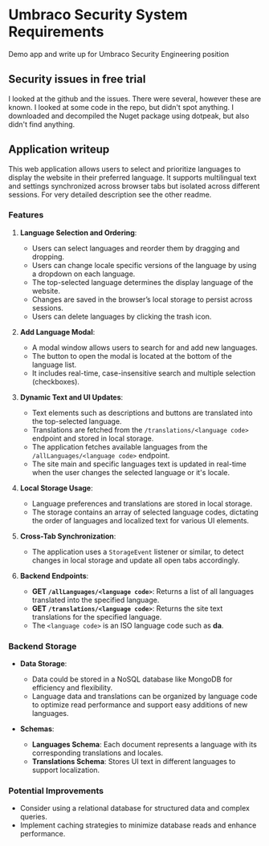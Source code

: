 # Umbraco Security System Requirements

Demo app and write up for Umbraco Security Engineering position

## Security issues in free trial

I looked at the github and the issues. There were several, however these are known.
I looked at some code in the repo, but didn't spot anything.
I downloaded and decompiled the Nuget package using dotpeak, but also didn't find anything.

## Application writeup

This web application allows users to select and prioritize languages to display the website in their preferred language. It supports multilingual text and settings synchronized across browser tabs but isolated across different sessions.
For very detailed description see the other readme.

### Features

1. **Language Selection and Ordering**:

   - Users can select languages and reorder them by dragging and dropping.
   - Users can change locale specific versions of the language by using a dropdown on each language.
   - The top-selected language determines the display language of the website.
   - Changes are saved in the browser’s local storage to persist across sessions.
   - Users can delete languages by clicking the trash icon.

2. **Add Language Modal**:

   - A modal window allows users to search for and add new languages.
   - The button to open the modal is located at the bottom of the language list.
   - It includes real-time, case-insensitive search and multiple selection (checkboxes).

3. **Dynamic Text and UI Updates**:

   - Text elements such as descriptions and buttons are translated into the top-selected language.
   - Translations are fetched from the `/translations/<language code>` endpoint and stored in local storage.
   - The application fetches available languages from the `/allLanguages/<language code>` endpoint.
   - The site main and specific languages text is updated in real-time when the user changes the selected language or it's locale.

4. **Local Storage Usage**:

   - Language preferences and translations are stored in local storage.
   - The storage contains an array of selected language codes, dictating the order of languages and localized text for various UI elements.

5. **Cross-Tab Synchronization**:

   - The application uses a `StorageEvent` listener or similar, to detect changes in local storage and update all open tabs accordingly.

6. **Backend Endpoints**:

   - **GET `/allLanguages/<language code>`**: Returns a list of all languages translated into the specified language.
   - **GET `/translations/<language code>`**: Returns the site text translations for the specified language.
   - The `<language code>` is an ISO language code such as **da**.

### Backend Storage

- **Data Storage**:

  - Data could be stored in a NoSQL database like MongoDB for efficiency and flexibility.
  - Language data and translations can be organized by language code to optimize read performance and support easy additions of new languages.

- **Schemas**:
  - **Languages Schema**: Each document represents a language with its corresponding translations and locales.
  - **Translations Schema**: Stores UI text in different languages to support localization.

### Potential Improvements

- Consider using a relational database for structured data and complex queries.
- Implement caching strategies to minimize database reads and enhance performance.
